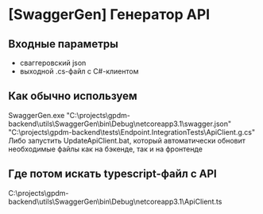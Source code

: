 # [SwaggerGen] Генератор API

## Входные параметры
- сваггеровский json
- выходной .cs-файл с C#-клиентом

## Как обычно используем
SwaggerGen.exe "C:\projects\gpdm-backend\utils\SwaggerGen\bin\Debug\netcoreapp3.1\swagger.json" "C:\projects\gpdm-backend\tests\Endpoint.IntegrationTests\ApiClient.g.cs"
Либо запустить UpdateApiClient.bat, который автоматически обновит необходимые файлы как на бэкенде, так и на фронтенде

## Где потом искать typescript-файл с API
C:\projects\gpdm-backend\utils\SwaggerGen\bin\Debug\netcoreapp3.1\ApiClient.ts